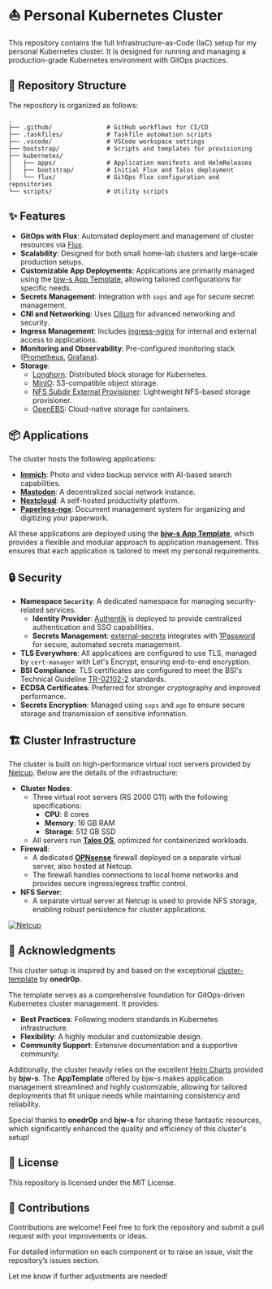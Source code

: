 # ⛵ Personal Kubernetes Cluster

This repository contains the full Infrastructure-as-Code (IaC) setup for my personal Kubernetes cluster. It is designed for running and managing a production-grade Kubernetes environment with GitOps practices.

## 📂 Repository Structure

The repository is organized as follows:

```
.
├── .github/               # GitHub workflows for CI/CD
├── .taskfiles/            # Taskfile automation scripts
├── .vscode/               # VSCode workspace settings
├── bootstrap/             # Scripts and templates for provisioning
├── kubernetes/
│   ├── apps/              # Application manifests and HelmReleases
│   ├── bootstrap/         # Initial Flux and Talos deployment
│   └── flux/              # GitOps Flux configuration and repositories
└── scripts/               # Utility scripts
```


## ✨ Features

- **GitOps with Flux**: Automated deployment and management of cluster resources via [Flux](https://fluxcd.io/).
- **Scalability**: Designed for both small home-lab clusters and large-scale production setups.
- **Customizable App Deployments**: Applications are primarily managed using the [bjw-s App Template](https://bjw-s.github.io/helm-charts/docs/app-template/), allowing tailored configurations for specific needs.
- **Secrets Management**: Integration with `sops` and `age` for secure secret management.
- **CNI and Networking**: Uses [Cilium](https://cilium.io/) for advanced networking and security.
- **Ingress Management**: Includes [ingress-nginx](https://www.f5.com/products/nginx/nginx-ingress-controller) for internal and external access to applications.
- **Monitoring and Observability**: Pre-configured monitoring stack ([Prometheus](https://prometheus.io/), [Grafana](https://grafana.com/)).
- **Storage**:
  - [Longhorn](https://longhorn.io): Distributed block storage for Kubernetes.
  - [MinIO](https://min.io): S3-compatible object storage.
  - [NFS Subdir External Provisioner](https://github.com/kubernetes-sigs/nfs-subdir-external-provisioner): Lightweight NFS-based storage provisioner.
  - [OpenEBS](https://openebs.io): Cloud-native storage for containers.


## 📦 Applications

The cluster hosts the following applications:

- **[Immich](https://immich.app/)**: Photo and video backup service with AI-based search capabilities.
- **[Mastodon](https://joinmastodon.org/)**: A decentralized social network instance.
- **[Nextcloud](https://nextcloud.com/)**: A self-hosted productivity platform.
- **[Paperless-ngx](https://docs.paperless-ngx.com/)**: Document management system for organizing and digitizing your paperwork.

All these applications are deployed using the **[bjw-s App Template](https://bjw-s.github.io/helm-charts/docs/app-template/)**, which provides a flexible and modular approach to application management. This ensures that each application is tailored to meet my personal requirements.


## 🔒 Security

- **Namespace `Security`**: A dedicated namespace for managing security-related services.
  - **Identity Provider**: [Authentik](https://goauthentik.io/) is deployed to provide centralized authentication and SSO capabilities.
  - **Secrets Management**: [external-secrets](https://external-secrets.io/latest/) integrates with [1Password](https://1password.com/) for secure, automated secrets management.
- **TLS Everywhere**: All applications are configured to use TLS, managed by `cert-manager` with Let's Encrypt, ensuring end-to-end encryption.
- **BSI Compliance**: TLS certificates are configured to meet the BSI's Technical Guideline [TR-02102-2](https://www.bsi.bund.de/DE/Themen/Unternehmen-und-Organisationen/Standards-und-Zertifizierung/Technische-Richtlinien/TR-nach-Thema-sortiert/tr02102/tr-02102.html) standards.
- **ECDSA Certificates**: Preferred for stronger cryptography and improved performance.
- **Secrets Encryption**: Managed using `sops` and `age` to ensure secure storage and transmission of sensitive information.


## 🏗️ Cluster Infrastructure

The cluster is built on high-performance virtual root servers provided by [Netcup](https://www.netcup.com/de/?ref=97728). Below are the details of the infrastructure:

- **Cluster Nodes**:
  - Three virtual root servers (RS 2000 G11) with the following specifications:
    - **CPU**: 8 cores
    - **Memory**: 16 GB RAM
    - **Storage**: 512 GB SSD
  - All servers run **[Talos OS](https://www.talos.dev/)**, optimized for containerized workloads.
- **Firewall**:
  - A dedicated **[OPNsense](https://opnsense.org/)** firewall deployed on a separate virtual server, also hosted at Netcup.
  - The firewall handles connections to local home networks and provides secure ingress/egress traffic control.
- **NFS Server**:
  - A separate virtual server at Netcup is used to provide NFS storage, enabling robust persistence for cluster applications.

[![Netcup](https://www.netcup.com/uploads/netcup_hlogo_2019_b110h50_32d03f6da4.png)](https://www.netcup.com/de/?ref=97728)


## 🌟 Acknowledgments

This cluster setup is inspired by and based on the exceptional [cluster-template](https://github.com/onedr0p/cluster-template) by **onedr0p**.

The template serves as a comprehensive foundation for GitOps-driven Kubernetes cluster management. It provides:
- **Best Practices**: Following modern standards in Kubernetes infrastructure.
- **Flexibility**: A highly modular and customizable design.
- **Community Support**: Extensive documentation and a supportive community.

Additionally, the cluster heavily relies on the excellent [Helm Charts](https://github.com/bjw-s/helm-charts) provided by **bjw-s**. The **AppTemplate** offered by bjw-s makes application management streamlined and highly customizable, allowing for tailored deployments that fit unique needs while maintaining consistency and reliability.

Special thanks to **onedr0p** and **bjw-s** for sharing these fantastic resources, which significantly enhanced the quality and efficiency of this cluster's setup!


## 📄 License

This repository is licensed under the MIT License.


## 🤝 Contributions

Contributions are welcome! Feel free to fork the repository and submit a pull request with your improvements or ideas.

For detailed information on each component or to raise an issue, visit the repository’s issues section.

Let me know if further adjustments are needed!
